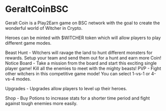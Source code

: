 # GeraltCoinBSC
Geralt Coin is a Play2Earn game on BSC network with the goal to create the wonderful world of Witcher in Crypto. 

Heroes can be minted with $WITCHER token which will allow players to play different game modes.

Beast Hunt - Witchers will ravage the land to hunt different monsters for rewards. Setup your team and send them out for a hunt and earn more Coin!
Notice Board - Take a mission from the board and start this exciting single player game! Kill all the enemies to meet with the mighty beasts!
PVP - Fight other witchers in this competitive game mode! You can select 1-vs-1 or 4-vs-4 modes.

Upgrades - Upgrades allow players to level up their heroes.

Shop - Buy Potions to increase stats for a shorter time period and fight against tough enemies more easily.
